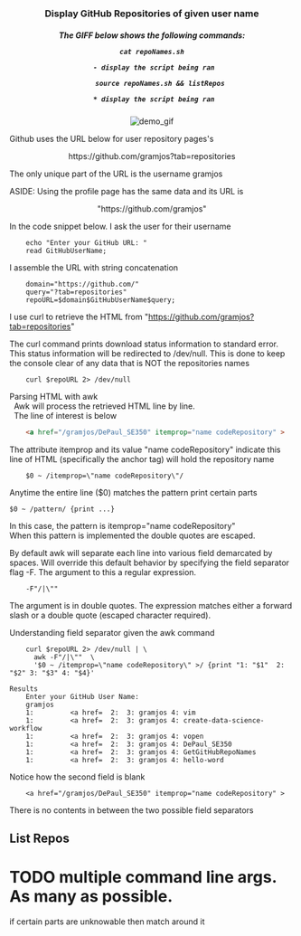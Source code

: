 <h3 align="center">
	Display GitHub Repositories of given user name
</h3>
<h5 align="center">
The GIFF below shows the following commands:<br>

```shell
cat repoNames.sh
```

	 - display the script being ran

```shell
    source repoNames.sh && listRepos
```

	 * display the script being ran

</h5>

<p align="center">
  <img 
    src="https://media.giphy.com/media/QS6nYlQUgstr48Jyb7/giphy.gif"
	alt="demo_gif"
  />
  
</p>


Github uses the URL below for user repository pages's
<p align="center">https://github.com/gramjos?tab=repositories </p>
The only unique part of the URL is the username gramjos

ASIDE: Using the profile page has the same data and its URL is
<p align="center">
	"https://github.com/gramjos"
</p>

In the code snippet below. I ask the user for their username

```shell
	echo "Enter your GitHub URL: "
	read GitHubUserName;
```

I assemble the URL with string concatenation 

```shell
	domain="https://github.com/"
	query="?tab=repositories"
	repoURL=$domain$GitHubUserName$query;
```

I use curl to retrieve the HTML from 
	"https://github.com/gramjos?tab=repositories"

The curl command prints download status information to standard error. This 
	status information will be redirected to /dev/null. This is done to keep
	the console clear of any data that is NOT the repositories names

```shell
	curl $repoURL 2> /dev/null
```

Parsing HTML with awk<br>
	&nbsp;&nbsp;Awk will process the retrieved HTML line by line.<br> 
	&nbsp;&nbsp;The line of interest is below

```HTML        
	<a href="/gramjos/DePaul_SE350" itemprop="name codeRepository" >
```

<p>The attribute itemprop and its value "name codeRepository" indicate this 
		line of HTML (specifically the anchor tag) will hold the repository
		name</p>

```shell  
	$0 ~ /itemprop=\"name codeRepository\"/ 
```

<p>Anytime the entire line ($0) matches the pattern print certain parts</p>

	$0 ~ /pattern/ {print ...}

<p>In this case, the pattern is itemprop="name codeRepository" <br>
	When this pattern is implemented the double quotes are escaped.</p>

<p>By default awk will separate each line into various field demarcated 
		by spaces. Will override this default behavior by specifying the
		field separator flag -F. The argument to this a regular expression.</p>
		

```shell	
	-F"/|\""  
```

<p>The argument is in double quotes. The expression matches either a forward
		slash or a double quote (escaped character required). </p>

Understanding field separator
  given the awk command

```shell
	curl $repoURL 2> /dev/null | \
	  awk -F"/|\"" 	\
	  '$0 ~ /itemprop=\"name codeRepository\" >/ {print "1: "$1"  2: "$2" 3: "$3" 4: "$4}'
```

	Results
		Enter your GitHub User Name: 
		gramjos
		1:         <a href=  2:  3: gramjos 4: vim
		1:         <a href=  2:  3: gramjos 4: create-data-science-workflow
		1:         <a href=  2:  3: gramjos 4: vopen
		1:         <a href=  2:  3: gramjos 4: DePaul_SE350
		1:         <a href=  2:  3: gramjos 4: GetGitHubRepoNames
		1:         <a href=  2:  3: gramjos 4: hello-word

Notice how the second field is blank

```shell     
	<a href="/gramjos/DePaul_SE350" itemprop="name codeRepository" >	
```

There is no contents in between the two possible field separators


## List Repos
# TODO multiple command line args. As many as possible. 
if certain parts are unknowable then match around it

